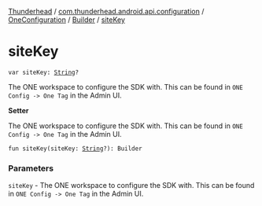 [Thunderhead](../../../index.md) / [com.thunderhead.android.api.configuration](../../index.md) / [OneConfiguration](../index.md) / [Builder](index.md) / [siteKey](./site-key.md)

# siteKey

`var siteKey: `[`String`](https://kotlinlang.org/api/latest/jvm/stdlib/kotlin/-string/index.html)`?`

The ONE workspace to configure the SDK with.
This can be found in `ONE Config -> One Tag` in the Admin UI.

**Setter**

The ONE workspace to configure the SDK with.
This can be found in `ONE Config -> One Tag` in the Admin UI.

`fun siteKey(siteKey: `[`String`](https://kotlinlang.org/api/latest/jvm/stdlib/kotlin/-string/index.html)`?): Builder`

### Parameters

`siteKey` - The ONE workspace to configure the SDK with.
This can be found in `ONE Config -> One Tag` in the Admin UI.